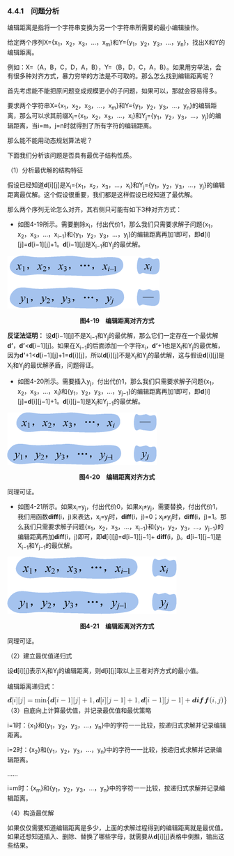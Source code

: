 ### 4.4.1　问题分析

编辑距离是指将一个字符串变换为另一个字符串所需要的最小编辑操作。

给定两个序列X={x<sub class="my_markdown">1</sub>，x<sub>2</sub>，x<sub>3</sub>，…，x<sub class="my_markdown">m</sub>}和Y={y<sub class="my_markdown">1</sub>，y<sub>2</sub>，y<sub>3</sub>，…，y<sub class="my_markdown">n</sub>}，找出X和Y的编辑距离。

例如：X=（A，B，C，D，A，B），Y=（B，D，C，A，B）。如果用穷举法，会有很多种对齐方式，暴力穷举的方法是不可取的。那么怎么找到编辑距离呢？

首先考虑能不能把原问题变成规模更小的子问题，如果可以，那就会容易得多。

要求两个字符串X={x<sub class="my_markdown">1</sub>，x<sub>2</sub>，x<sub>3</sub>，…，x<sub class="my_markdown">m</sub>}和Y={y<sub class="my_markdown">1</sub>，y<sub>2</sub>，y<sub>3</sub>，…，y<sub class="my_markdown">n</sub>}的编辑距离，那么可以求其前缀X<sub class="my_markdown">i</sub>={x<sub class="my_markdown">1</sub>，x<sub>2</sub>，x<sub>3</sub>，…，x<sub class="my_markdown">i</sub>}和Y<sub class="my_markdown">j</sub>={y<sub class="my_markdown">1</sub>，y<sub>2</sub>，y<sub>3</sub>，…，y<sub class="my_markdown">j</sub>}的编辑距离，当i=m，j=n时就得到了所有字符的编辑距离。

那么能不能用动态规划算法呢？

下面我们分析该问题是否具有最优子结构性质。

（1）分析最优解的结构特征

假设已经知道**d**[i][j]是X<sub class="my_markdown">i</sub>={x<sub>1</sub>，x<sub>2</sub>，x<sub>3</sub>，…，x<sub class="my_markdown">i</sub>}和Y<sub class="my_markdown">j</sub>={y<sub>1</sub>，y<sub>2</sub>，y<sub>3</sub>，…，y<sub class="my_markdown">j</sub>}的编辑距离最优解。这个假设很重要，我们都是这样假设已经知道了最优解。

那么两个序列无论怎么对齐，其右侧只可能有如下3种对齐方式：

+ 如图4-19所示。需要删除x<sub class="my_markdown">i</sub>，付出代价1，那么我们只需要求解子问题{x<sub>1</sub>，x<sub>2</sub>，x<sub>3</sub>，…，x<sub class="my_markdown">i</sub><sub>−1</sub>}和{y<sub>1</sub>，y<sub>2</sub>，y<sub>3</sub>，…，y<sub class="my_markdown">j</sub>}的编辑距离再加1即可，即**d**[i][j]=**d**[i−1][j]+1。**d**[i−1][j]是X<sub class="my_markdown">i</sub><sub>−1</sub>和Y<sub class="my_markdown">j</sub>的最优解。

![299.png](../images/299.png)
<center class="my_markdown"><b class="my_markdown">图4-19　编辑距离对齐方式</b></center>

**反证法证明：** 设**d**[i−1][j]不是X<sub class="my_markdown">i</sub><sub>−1</sub>和Y<sub class="my_markdown">j</sub>的最优解，那么它们一定存在一个最优解**d’**，**d’**<**d**[i−1][j]。如果在X<sub class="my_markdown">i</sub><sub>−1</sub>的后面添加一个字符x<sub class="my_markdown">i</sub>，**d’**+1也是X<sub class="my_markdown">i</sub>和Y<sub class="my_markdown">j</sub>的最优解，因为**d’**+1<**d**[i−1][j]+1=**d**[i][j]，所以**d**[i][j]不是X<sub class="my_markdown">i</sub>和Y<sub class="my_markdown">j</sub>的最优解，这与假设**d**[i][j]是X<sub class="my_markdown">i</sub>和Y<sub class="my_markdown">j</sub>的最优解矛盾，问题得证。

+ 如图4-20所示。需要插入y<sub class="my_markdown">j</sub>，付出代价1，那么我们只需要求解子问题{x<sub>1</sub>，x<sub>2</sub>，x<sub>3</sub>，…，x<sub class="my_markdown">i</sub>}和{y<sub>1</sub>，y<sub>2</sub>，y<sub>3</sub>，…，y<sub class="my_markdown">j</sub><sub>−1</sub>}的编辑距离再加1即可，即**d**[i][j]=**d**[i][j−1]+1。**d**[i][j−1]是X<sub class="my_markdown">i</sub>和Y<sub class="my_markdown">j</sub><sub>−1</sub>的最优解。

![300.png](../images/300.png)
<center class="my_markdown"><b class="my_markdown">图4-20　编辑距离对齐方式</b></center>

同理可证。

+ 如图4-21所示。如果x<sub class="my_markdown">i</sub>=y<sub class="my_markdown">j</sub>，付出代价0，如果x<sub class="my_markdown">i</sub>≠y<sub class="my_markdown">j</sub>，需要替换，付出代价1，我们用函数**diff**(i，j)来表达，x<sub class="my_markdown">i</sub>=y<sub class="my_markdown">j</sub>时，**diff**(i，j)=0；x<sub class="my_markdown">i</sub>≠y<sub class="my_markdown">j</sub>时，**diff**(i，j)=1。那么我们只需要求解子问题{x<sub>1</sub>，x<sub>2</sub>，x<sub>3</sub>，…，x<sub class="my_markdown">i</sub><sub>−1</sub>}和{y<sub>1</sub>，y<sub>2</sub>，y<sub>3</sub>，…，y<sub class="my_markdown">j</sub><sub>−1</sub>}的编辑距离再加**diff**(i，j)即可，即**d**[i][j]=**d**[i−1][j−1]+ **diff**(i，j)。**d**[i−1][j−1]是X<sub class="my_markdown">i</sub><sub>−1</sub>和Y<sub class="my_markdown">j</sub><sub>−1</sub>的最优解。

![301.png](../images/301.png)
<center class="my_markdown"><b class="my_markdown">图4-21　编辑距离对齐方式</b></center>

同理可证。

（2）建立最优值递归式

设**d**[i][j]表示X<sub class="my_markdown">i</sub>和Y<sub class="my_markdown">j</sub>的编辑距离，则**d**[i][j]取以上三者对齐方式的最小值。

编辑距离递归式：

![302.gif](../images/302.gif)
（3）自底向上计算最优值，并记录最优值和最优策略

i=1时：{x<sub class="my_markdown">1</sub>}和{y<sub class="my_markdown">1</sub>，y<sub>2</sub>，y<sub>3</sub>，…，y<sub class="my_markdown">n</sub>}中的字符一一比较，按递归式求解并记录编辑距离。

i=2时：{x<sub class="my_markdown">2</sub>}和{y<sub>1</sub>，y<sub class="my_markdown">2</sub>，y<sub>3</sub>，…，y<sub class="my_markdown">n</sub>}中的字符一一比较，按递归式求解并记录编辑距离。

……

i=m时：{x<sub class="my_markdown">m</sub>}和{y<sub>1</sub>，y<sub>2</sub>，y<sub>3</sub>，…，y<sub class="my_markdown">n</sub>}中的字符一一比较，按递归式求解并记录编辑距离。

（4）构造最优解

如果仅仅需要知道编辑距离是多少，上面的求解过程得到的编辑距离就是最优值。如果还想知道插入、删除、替换了哪些字母，就需要从**d**[i][j]表格中倒推，输出这些结果。

